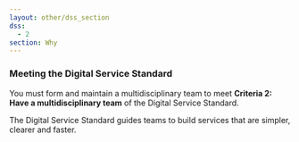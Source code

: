 ```yaml
---
layout: other/dss_section
dss:
  - 2
section: Why
---
```

### Meeting the Digital Service Standard
You must form and maintain a multidisciplinary team to meet **Criteria 2: Have a multidisciplinary team** of the Digital Service Standard.

The Digital Service Standard guides teams to build services that are simpler, clearer and faster.
